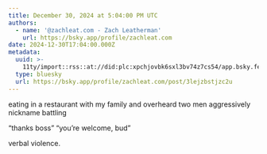 ```yaml
---
title: December 30, 2024 at 5:04:00 PM UTC
authors:
  - name: '@zachleat.com - Zach Leatherman'
    url: https://bsky.app/profile/zachleat.com
date: 2024-12-30T17:04:00.000Z
metadata:
  uuid: >-
    11ty/import::rss::at://did:plc:xpchjovbk6sxl3bv74z7cs54/app.bsky.feed.post/3lejzbstjzc2u
  type: bluesky
  url: https://bsky.app/profile/zachleat.com/post/3lejzbstjzc2u
---
```

eating in a restaurant with my family and overheard two men aggressively nickname battling

“thanks boss”
“you’re welcome, bud”

verbal violence.